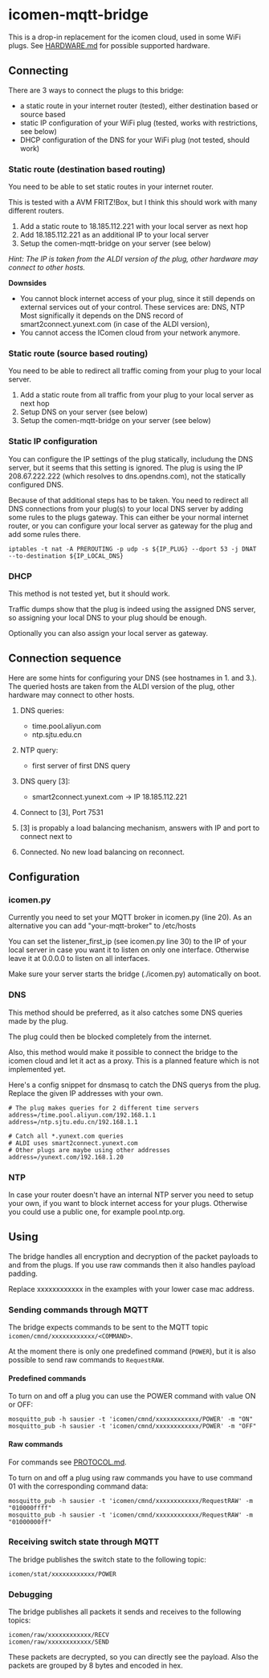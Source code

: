 # icomen-mqtt-bridge

This is a drop-in replacement for the icomen cloud, used in some WiFi plugs.
See [HARDWARE.md](HARDWARE.md) for possible supported hardware.

## Connecting

There are 3 ways to connect the plugs to this bridge:
 - a static route in your internet router (tested), either destination based
   or source based
 - static IP configuration of your WiFi plug (tested, works with
   restrictions, see below)
 - DHCP configuration of the DNS for your WiFi plug (not tested, should work)


### Static route (destination based routing)

You need to be able to set static routes in your internet router.

This is tested with a AVM FRITZ!Box, but I think this should work with many
different routers.

 1. Add a static route to 18.185.112.221 with your local server as next hop
 2. Add 18.185.112.221 as an additional IP to your local server
 3. Setup the comen-mqtt-bridge on your server (see below)

_Hint: The IP is taken from the ALDI version of the plug, other hardware may
connect to other hosts._

**Downsides**

- You cannot block internet access of your plug, since it still depends on
  external services out of your control.
  These services are: DNS, NTP
  Most significally it depends on the DNS record of smart2connect.yunext.com
  (in case of the ALDI version),
- You cannot access the IComen cloud from your network anymore.



### Static route (source based routing)

You need to be able to redirect all traffic coming from your plug to your
local server.

 1. Add a static route from all traffic from your plug to your local server as
    next hop
 2. Setup DNS on your server (see below)
 3. Setup the comen-mqtt-bridge on your server (see below)



### Static IP configuration

You can configure the IP settings of the plug statically, includung the DNS
server, but it seems that this setting is ignored. The plug is using the IP
208.67.222.222 (which resolves to dns.opendns.com), not the statically
configured DNS.

Because of that additional steps has to be taken. You need to redirect all
DNS connections from your plug(s) to your local DNS server by adding some
rules to the plugs gateway. This can either be your normal internet router,
or you can configure your local server as gateway for the plug and add some
rules there.

`iptables -t nat -A PREROUTING -p udp -s ${IP_PLUG} --dport 53 -j DNAT --to-destination ${IP_LOCAL_DNS}`



### DHCP

This method is not tested yet, but it should work.

Traffic dumps show that the plug is indeed using the assigned DNS server,
so assigning your local DNS to your plug should be enough.

Optionally you can also assign your local server as gateway.



## Connection sequence

Here are some hints for configuring your DNS (see hostnames in 1. and 3.).
The queried hosts are taken from the ALDI version of the plug, other hardware
may connect to other hosts.


1. DNS queries:
   - time.pool.aliyun.com
   - ntp.sjtu.edu.cn

2. NTP query:
   - first server of first DNS query

3. DNS query [3]:
   - smart2connect.yunext.com
   -> IP 18.185.112.221

4. Connect to [3], Port 7531

5. [3] is propably a load balancing mechanism, answers with IP and port to
   connect next to

6. Connected. No new load balancing on reconnect.





## Configuration


### icomen.py

Currently you need to set your MQTT broker in icomen.py (line 20).
As an alternative you can add "your-mqtt-broker" to /etc/hosts

You can set the listener_first_ip (see icomen.py line 30) to the IP of your
local server in case you want it to listen on only one interface.
Otherwise leave it at 0.0.0.0 to listen on all interfaces.

Make sure your server starts the bridge (./icomen.py) automatically on boot.




### DNS

This method should be preferred, as it also catches some DNS queries made by
the plug.

The plug could then be blocked completely from the internet.

Also, this method would make it possible to connect the bridge to the icomen
cloud and let it act as a proxy.
This is a planned feature which is not implemented yet.

Here's a config snippet for dnsmasq to catch the DNS querys from the plug.
Replace the given IP addresses with your own.

```
# The plug makes queries for 2 different time servers
address=/time.pool.aliyun.com/192.168.1.1
address=/ntp.sjtu.edu.cn/192.168.1.1

# Catch all *.yunext.com queries
# ALDI uses smart2connect.yunext.com
# Other plugs are maybe using other addresses
address=/yunext.com/192.168.1.20
```


### NTP

In case your router doesn't have an internal NTP server you need to setup your
own, if you want to block internet access for your plugs.
Otherwise you could use a public one, for example pool.ntp.org.



## Using

The bridge handles all encryption and decryption of the packet payloads to and
from the plugs. If you use raw commands then it also handles payload padding.

Replace xxxxxxxxxxxx in the examples with your lower case mac address.


### Sending commands through MQTT

The bridge expects commands to be sent to the MQTT topic
`icomen/cmnd/xxxxxxxxxxxx/<COMMAND>`.

At the moment there is only one predefined command (`POWER`), but it is also
possible to send raw commands to `RequestRAW`.


#### Predefined commands

To turn on and off a plug you can use the POWER command with value ON or OFF:

```
mosquitto_pub -h sausier -t 'icomen/cmnd/xxxxxxxxxxxx/POWER' -m "ON"
mosquitto_pub -h sausier -t 'icomen/cmnd/xxxxxxxxxxxx/POWER' -m "OFF"
```

#### Raw commands

For commands see [PROTOCOL.md](PROTOCOL.md).

To turn on and off a plug using raw commands you have to use command 01 with
the corresponding command data:

```
mosquitto_pub -h sausier -t 'icomen/cmnd/xxxxxxxxxxxx/RequestRAW' -m "010000ffff"
mosquitto_pub -h sausier -t 'icomen/cmnd/xxxxxxxxxxxx/RequestRAW' -m "01000000ff"
```

### Receiving switch state through MQTT

The bridge publishes the switch state to the following topic:
```
icomen/stat/xxxxxxxxxxxx/POWER
```


### Debugging

The bridge publishes all packets it sends and receives to the following topics:
```
icomen/raw/xxxxxxxxxxxx/RECV
icomen/raw/xxxxxxxxxxxx/SEND
```
These packets are decrypted, so you can directly see the payload. Also the
packets are grouped by 8 bytes and encoded in hex.


